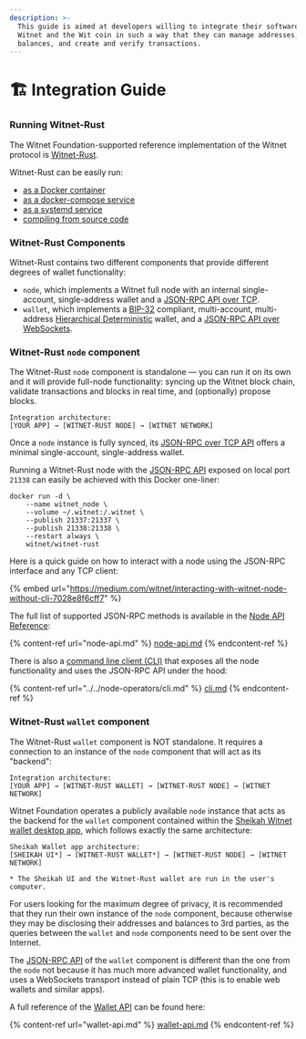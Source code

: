 ```yaml
---
description: >-
  This guide is aimed at developers willing to integrate their software with
  Witnet and the Wit coin in such a way that they can manage addresses,
  balances, and create and verify transactions.
---
```


# 🏗 Integration Guide

### Running Witnet-Rust

The Witnet Foundation-supported reference implementation of the Witnet protocol is [Witnet-Rust](https://github.com/witnet/witnet-rust).

Witnet-Rust can be easily run:

* [as a Docker container](../../node-operators/docker-quick-start-guide.md)
* [as a docker-compose service](../../node-operators/advanced-setups/docker-compose.md)
* [as a systemd service](../../node-operators/advanced-setups/systemd.md)
* [compiling from source code](../compile-from-source-code.md)

### Witnet-Rust Components

Witnet-Rust contains two different components that provide different degrees of wallet functionality:

* `node`, which implements a Witnet full node with an internal single-account, single-address wallet and a [JSON-RPC API over TCP](node-api.md).
* `wallet`, which implements a [BIP-32](https://github.com/bitcoin/bips/blob/master/bip-0032.mediawiki) compliant, multi-account, multi-address [Hierarchical Deterministic](https://www.investopedia.com/terms/h/hd-wallet-hierarchical-deterministic-wallet.asp) wallet, and a [JSON-RPC API over WebSockets](wallet-api.md).

### Witnet-Rust `node` component

The Witnet-Rust `node` component is standalone — you can run it on its own and it will provide full-node functionality: syncing up the Witnet block chain, validate transactions and blocks in real time, and (optionally) propose blocks.

```
Integration architecture:
[YOUR APP] → [WITNET-RUST NODE] → [WITNET NETWORK]
```

Once a `node` instance is fully synced, its [JSON-RPC over TCP API](node-api.md) offers a minimal single-account, single-address wallet.

Running a Witnet-Rust node with the [JSON-RPC API](node-api.md) exposed on local port `21338` can easily be achieved with this Docker one-liner:

```
docker run -d \
    --name witnet_node \
    --volume ~/.witnet:/.witnet \
    --publish 21337:21337 \
    --publish 21338:21338 \
    --restart always \
    witnet/witnet-rust
```

Here is a quick guide on how to interact with a node using the JSON-RPC interface and any TCP client:

{% embed url="https://medium.com/witnet/interacting-with-witnet-node-without-cli-7028e8f6cff7" %}

The full list of supported JSON-RPC methods is available in the [Node API Reference](node-api.md):

{% content-ref url="node-api.md" %}
[node-api.md](node-api.md)
{% endcontent-ref %}

There is also a [command line client (CLI)](../../node-operators/cli.md) that exposes all the node functionality and uses the JSON-RPC API under the hood:

{% content-ref url="../../node-operators/cli.md" %}
[cli.md](../../node-operators/cli.md)
{% endcontent-ref %}

### Witnet-Rust `wallet` component

The Witnet-Rust `wallet` component is NOT standalone. It requires a connection to an instance of the `node` component that will act as its "backend":

```
Integration architecture:
[YOUR APP] → [WITNET-RUST WALLET] → [WITNET-RUST NODE] → [WITNET NETWORK]
```

Witnet Foundation operates a publicly available `node` instance that acts as the backend for the `wallet` component contained within the [Sheikah Witnet wallet desktop app](https://sheikah.app), which follows exactly the same architecture:

```
Sheikah Wallet app architecture:
[SHEIKAH UI*] → [WITNET-RUST WALLET*] → [WITNET-RUST NODE] → [WITNET NETWORK]

* The Sheikah UI and the Witnet-Rust wallet are run in the user's computer.
```

For users looking for the maximum degree of privacy, it is recommended that they run their own instance of the `node` component, because otherwise they may be disclosing their addresses and balances to 3rd parties, as the queries between the `wallet` and `node` components need to be sent over the Internet.

The [JSON-RPC API](wallet-api.md) of the `wallet` component is different than the one from the `node` not because it has much more advanced wallet functionality, and uses a WebSockets transport instead of plain TCP (this is to enable web wallets and similar apps).

A full reference of the [Wallet API](wallet-api.md) can be found here:

{% content-ref url="wallet-api.md" %}
[wallet-api.md](wallet-api.md)
{% endcontent-ref %}
